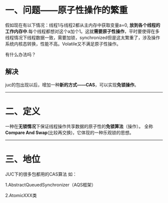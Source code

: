 # 一、问题——原子性操作的繁重

  假如现在有以下情况：线程1与线程2都从主内存中获取变量a=0, **放到各个线程的工作内存中**.每个线程都想对这个a加个1。这就**需要原子性操作**，平时要使得在多线程情况下线程数据一致，需要加锁，synchronized但是这太繁重了，涉及操作系统内核态转换，性能不高。Volatile又不满足原子性操作。
    
 有什么办法吗？

## 解决
  juc的包出现以后，增加一种**新的方式——CAS**，可以实现**免锁操作**。

---
# 二、定义
 一种在**无锁情况**下保证线程操作共享数据的原子性的**免锁算法**（操作）。
 全称**Compare And Swap**(比较再交换)，它体现的一种乐观锁的思想。

---
# 三、地位
 JUC下的很多包都用的CAS算法
  如：

  1.AbstractQueuedSynchronizer（AQS框架）
  
  2.AtomicXXX类

